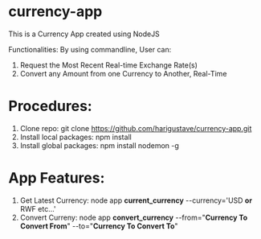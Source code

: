 # currency-app

This is a Currency App created using NodeJS

Functionalities: By using commandline, User can:

1. Request the Most Recent Real-time Exchange Rate(s)
3. Convert any Amount from one Currency to Another, Real-Time

Procedures:
===========

1. Clone repo: git clone https://github.com/harigustave/currency-app.git
2. Install local packages: npm install
3. Install global packages: npm install nodemon -g

App Features:
=============
1. Get Latest Currency: node app **current_currency** --currency='USD **or** RWF etc...'
3. Convert Curreny: node app **convert_currency** --from="**Currency To Convert From**" --to="**Currency To Convert To**"
